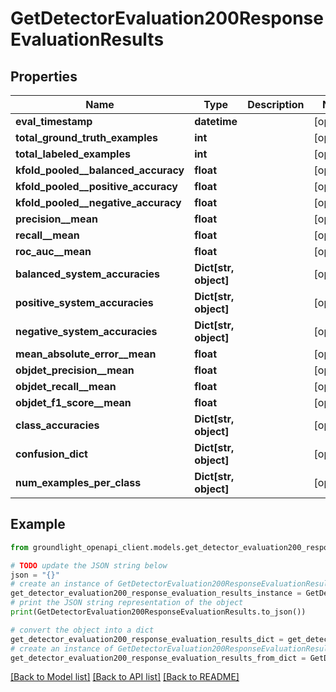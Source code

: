 # GetDetectorEvaluation200ResponseEvaluationResults


## Properties

Name | Type | Description | Notes
------------ | ------------- | ------------- | -------------
**eval_timestamp** | **datetime** |  | [optional] 
**total_ground_truth_examples** | **int** |  | [optional] 
**total_labeled_examples** | **int** |  | [optional] 
**kfold_pooled__balanced_accuracy** | **float** |  | [optional] 
**kfold_pooled__positive_accuracy** | **float** |  | [optional] 
**kfold_pooled__negative_accuracy** | **float** |  | [optional] 
**precision__mean** | **float** |  | [optional] 
**recall__mean** | **float** |  | [optional] 
**roc_auc__mean** | **float** |  | [optional] 
**balanced_system_accuracies** | **Dict[str, object]** |  | [optional] 
**positive_system_accuracies** | **Dict[str, object]** |  | [optional] 
**negative_system_accuracies** | **Dict[str, object]** |  | [optional] 
**mean_absolute_error__mean** | **float** |  | [optional] 
**objdet_precision__mean** | **float** |  | [optional] 
**objdet_recall__mean** | **float** |  | [optional] 
**objdet_f1_score__mean** | **float** |  | [optional] 
**class_accuracies** | **Dict[str, object]** |  | [optional] 
**confusion_dict** | **Dict[str, object]** |  | [optional] 
**num_examples_per_class** | **Dict[str, object]** |  | [optional] 

## Example

```python
from groundlight_openapi_client.models.get_detector_evaluation200_response_evaluation_results import GetDetectorEvaluation200ResponseEvaluationResults

# TODO update the JSON string below
json = "{}"
# create an instance of GetDetectorEvaluation200ResponseEvaluationResults from a JSON string
get_detector_evaluation200_response_evaluation_results_instance = GetDetectorEvaluation200ResponseEvaluationResults.from_json(json)
# print the JSON string representation of the object
print(GetDetectorEvaluation200ResponseEvaluationResults.to_json())

# convert the object into a dict
get_detector_evaluation200_response_evaluation_results_dict = get_detector_evaluation200_response_evaluation_results_instance.to_dict()
# create an instance of GetDetectorEvaluation200ResponseEvaluationResults from a dict
get_detector_evaluation200_response_evaluation_results_from_dict = GetDetectorEvaluation200ResponseEvaluationResults.from_dict(get_detector_evaluation200_response_evaluation_results_dict)
```
[[Back to Model list]](../README.md#documentation-for-models) [[Back to API list]](../README.md#documentation-for-api-endpoints) [[Back to README]](../README.md)


